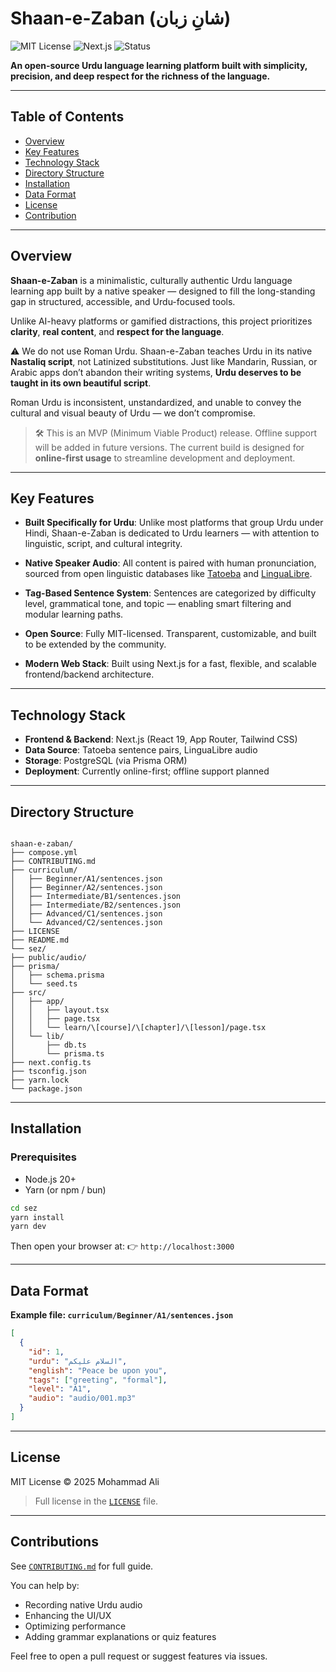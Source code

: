 # Shaan-e-Zaban (شانِ زبان)

![MIT License](https://img.shields.io/badge/license-MIT-green)
![Next.js](https://img.shields.io/badge/frontend-Next.js-blue)
![Status](https://img.shields.io/badge/status-MVP-lightgrey)

**An open-source Urdu language learning platform built with simplicity, precision, and deep respect for the richness of the language.**

---

## Table of Contents
- [Overview](#overview)
- [Key Features](#key-features)
- [Technology Stack](#technology-stack)
- [Directory Structure](#directory-structure)
- [Installation](#installation)
- [Data Format](#data-format)
- [License](#license)
- [Contribution](#contribution)

---

## Overview

**Shaan-e-Zaban** is a minimalistic, culturally authentic Urdu language learning app built by a native speaker — designed to fill the long-standing gap in structured, accessible, and Urdu-focused tools.

Unlike AI-heavy platforms or gamified distractions, this project prioritizes **clarity**, **real content**, and **respect for the language**.

⚠️ We do not use Roman Urdu. Shaan-e-Zaban teaches Urdu in its native **Nastaliq script**, not Latinized substitutions. Just like Mandarin, Russian, or Arabic apps don’t abandon their writing systems, **Urdu deserves to be taught in its own beautiful script**.

Roman Urdu is inconsistent, unstandardized, and unable to convey the cultural and visual beauty of Urdu — we don’t compromise.

> 🛠️ This is an MVP (Minimum Viable Product) release. Offline support will be added in future versions. The current build is designed for **online-first usage** to streamline development and deployment.

---

## Key Features

- **Built Specifically for Urdu**: Unlike most platforms that group Urdu under Hindi, Shaan-e-Zaban is dedicated to Urdu learners — with attention to linguistic, script, and cultural integrity.

- **Native Speaker Audio**: All content is paired with human pronunciation, sourced from open linguistic databases like [Tatoeba](https://tatoeba.org) and [LinguaLibre](https://lingualibre.org).

- **Tag-Based Sentence System**: Sentences are categorized by difficulty level, grammatical tone, and topic — enabling smart filtering and modular learning paths.

- **Open Source**: Fully MIT-licensed. Transparent, customizable, and built to be extended by the community.

- **Modern Web Stack**: Built using Next.js for a fast, flexible, and scalable frontend/backend architecture.

---

## Technology Stack

- **Frontend & Backend**: Next.js (React 19, App Router, Tailwind CSS)
- **Data Source**: Tatoeba sentence pairs, LinguaLibre audio
- **Storage**: PostgreSQL (via Prisma ORM)
- **Deployment**: Currently online-first; offline support planned

---

## Directory Structure

```

shaan-e-zaban/
├── compose.yml
├── CONTRIBUTING.md
├── curriculum/
│   ├── Beginner/A1/sentences.json
│   ├── Beginner/A2/sentences.json
│   ├── Intermediate/B1/sentences.json
│   ├── Intermediate/B2/sentences.json
│   ├── Advanced/C1/sentences.json
│   └── Advanced/C2/sentences.json
├── LICENSE
├── README.md
└── sez/
├── public/audio/
├── prisma/
│   ├── schema.prisma
│   └── seed.ts
├── src/
│   ├── app/
│   │   ├── layout.tsx
│   │   ├── page.tsx
│   │   └── learn/\[course]/\[chapter]/\[lesson]/page.tsx
│   └── lib/
│       ├── db.ts
│       └── prisma.ts
├── next.config.ts
├── tsconfig.json
├── yarn.lock
└── package.json

```

---

## Installation

### Prerequisites

- Node.js 20+
- Yarn (or npm / bun)

```bash
cd sez
yarn install
yarn dev
````

Then open your browser at:
👉 `http://localhost:3000`

---

## Data Format

**Example file: `curriculum/Beginner/A1/sentences.json`**

```json
[
  {
    "id": 1,
    "urdu": "السلام علیکم",
    "english": "Peace be upon you",
    "tags": ["greeting", "formal"],
    "level": "A1",
    "audio": "audio/001.mp3"
  }
]
```

---

## License

MIT License
© 2025 Mohammad Ali

> Full license in the [`LICENSE`](./LICENSE) file.

---

## Contributions

See [`CONTRIBUTING.md`](./CONTRIBUTING.md) for full guide.

You can help by:

* Recording native Urdu audio
* Enhancing the UI/UX
* Optimizing performance
* Adding grammar explanations or quiz features

Feel free to open a pull request or suggest features via issues.
